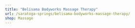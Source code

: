 ```yaml
---
title: "Belisama Bodyworks Massage Therapy"
url: /saratoga-springs/belisama-bodyworks-massage-therapy/
shop: Massage
---
```

